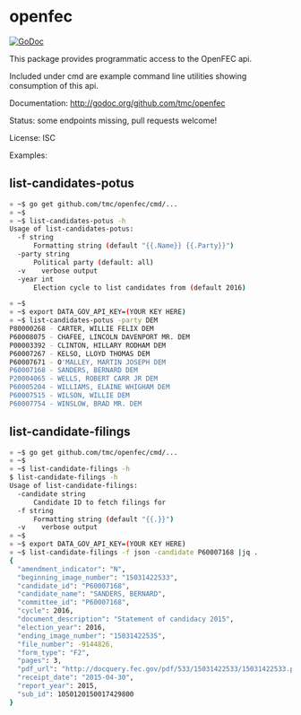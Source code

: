 openfec
=======

[![GoDoc](https://godoc.org/github.com/tmc/openfec?status.svg)](http://godoc.org/github.com/tmc/openfec)


This package provides programmatic access to the OpenFEC api.

Included under cmd are example command line utilities showing consumption of this api.

Documentation: http://godoc.org/github.com/tmc/openfec

Status: some endpoints missing, pull requests welcome!

License: ISC

Examples: 

list-candidates-potus
---------------------

```sh
⚛ ~$ go get github.com/tmc/openfec/cmd/...
⚛ ~$ 
⚛ ~$ list-candidates-potus -h
Usage of list-candidates-potus:
  -f string
	  Formatting string (default "{{.Name}} {{.Party}}")
  -party string
	  Political party (default: all)
  -v	verbose output
  -year int
	  Election cycle to list candidates from (default 2016)

⚛ ~$ 
⚛ ~$ export DATA_GOV_API_KEY=(YOUR KEY HERE)
⚛ ~$ list-candidates-potus -party DEM
P80000268 - CARTER, WILLIE FELIX DEM
P60008075 - CHAFEE, LINCOLN DAVENPORT MR. DEM
P00003392 - CLINTON, HILLARY RODHAM DEM
P60007267 - KELSO, LLOYD THOMAS DEM
P60007671 - O'MALLEY, MARTIN JOSEPH DEM
P60007168 - SANDERS, BERNARD DEM
P20004065 - WELLS, ROBERT CARR JR DEM
P60005204 - WILLIAMS, ELAINE WHIGHAM DEM
P60007515 - WILSON, WILLIE DEM
P60007754 - WINSLOW, BRAD MR. DEM
```

list-candidate-filings
---------------------

```sh
⚛ ~$ go get github.com/tmc/openfec/cmd/...
⚛ ~$ 
⚛ ~$ list-candidate-filings -h
$ list-candidate-filings -h
Usage of list-candidate-filings:
  -candidate string
      Candidate ID to fetch filings for
  -f string
      Formatting string (default "{{.}}")
  -v	verbose output
⚛ ~$ 
⚛ ~$ export DATA_GOV_API_KEY=(YOUR KEY HERE)
⚛ ~$ list-candidate-filings -f json -candidate P60007168 |jq .
{
  "amendment_indicator": "N",
  "beginning_image_number": "15031422533",
  "candidate_id": "P60007168",
  "candidate_name": "SANDERS, BERNARD",
  "committee_id": "P60007168",
  "cycle": 2016,
  "document_description": "Statement of candidacy 2015",
  "election_year": 2016,
  "ending_image_number": "15031422535",
  "file_number": -9144826,
  "form_type": "F2",
  "pages": 3,
  "pdf_url": "http://docquery.fec.gov/pdf/533/15031422533/15031422533.pdf",
  "receipt_date": "2015-04-30",
  "report_year": 2015,
  "sub_id": 1050120150017429800
}
```


